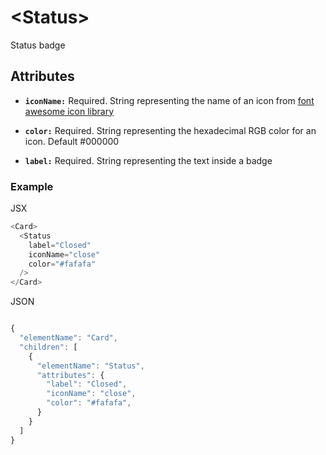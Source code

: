 # &lt;Status&gt;

Status badge

## Attributes

* **`iconName:`** Required. String representing the name of an icon from [font awesome icon library](https://fontawesome.io/icons/)

* **`color:`** Required. String representing the hexadecimal RGB color for an icon. Default \#000000

* **`label:`** Required. String representing the text inside a badge

### Example

JSX
```js
<Card>
  <Status
    label="Closed"
    iconName="close"
    color="#fafafa"
  />
</Card>
```

JSON
```js

{
  "elementName": "Card",
  "children": [
    {
      "elementName": "Status",
      "attributes": {
        "label": "Closed",
        "iconName": "close",
        "color": "#fafafa",
      }
    }
  ]
}
```

